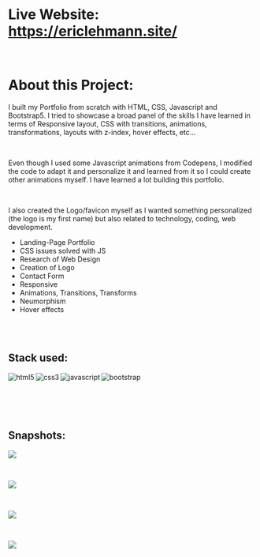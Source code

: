 # Live Website: https://ericlehmann.site/


<br>

# About this Project:

 I built my Portfolio from scratch with HTML, CSS, Javascript and Bootstrap5. I tried to showcase a broad panel of the skills I have learned in terms of Responsive layout, CSS with transitions, animations, transformations, layouts with z-index, hover effects, etc...

<br>

Even though I used some Javascript animations from Codepens, I modified the code to adapt it and personalize it and learned from it so I could create other animations myself. I have learned a lot building this portfolio.

<br>

I also created the Logo/favicon myself as I wanted something personalized (the logo is my first name) but also related to technology, coding, web development.

   - Landing-Page Portfolio
   - CSS issues solved with JS
   - Research of Web Design
   - Creation of Logo
   - Contact Form
   - Responsive
   - Animations, Transitions, Transforms
   - Neumorphism
   - Hover effects

 <br>
 <br>
 
 ## Stack used:
 
<img align="left" alt="html5" src="https://img.shields.io/badge/-HTML-F64A1D?&style=for-the-badge&logo=html5&logoColor=white" />
<img align="left" alt="css3" src="https://img.shields.io/badge/-CSS-2962E9?&style=for-the-badge&logo=css3&logoColor=white" />
<img align="left" alt="javascript" src="https://img.shields.io/badge/-JAVASCRIPT-D89606?&style=for-the-badge&logo=javascript&logoColor=white" />
<img align="left" alt="bootstrap" src="https://img.shields.io/badge/-bootstrap-533C78?&style=for-the-badge&logo=bootstrap&logoColor=white" />

<br>
<br>
<br>
<br>
<br>

## Snapshots:

![](myportfolio1.png)  

<br>  

![](myportfolio2.png)  

<br>  

![](myportfolio3.png)  

<br>  

![](myportfolio4.png)  
